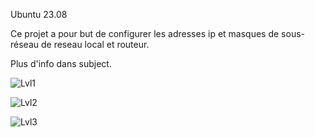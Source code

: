 Ubuntu 23.08

Ce projet a pour but de configurer les adresses ip et masques de sous-réseau de reseau local et routeur.

Plus d'info dans subject.



![Lvl1](https://github.com/Sarioglu-Fatih/NetPractice/assets/111273279/05413b69-cd1a-4329-9100-543169e3a409)


![Lvl2](https://github.com/Sarioglu-Fatih/NetPractice/assets/111273279/93f4db81-7a96-436c-8f54-e8dfcc2ae998)


![Lvl3](https://github.com/Sarioglu-Fatih/NetPractice/assets/111273279/4e6a6dd8-b9a2-4fdb-b1fe-0add7e960f6a)
